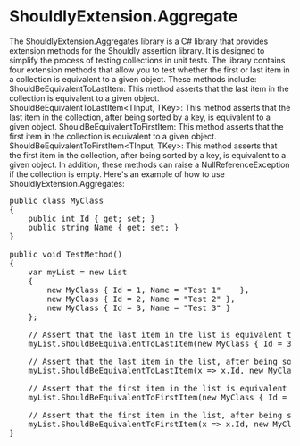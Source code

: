 # ShouldlyExtension.Aggregate
The ShouldlyExtension.Aggregates library is a C# library that provides extension methods for the Shouldly assertion library. It is designed to simplify the process of testing collections in unit tests.
The library contains four extension methods that allow you to test whether the first or last item in a collection is equivalent to a given object. These methods include:
ShouldBeEquivalentToLastItem: This method asserts that the last item in the collection is equivalent to a given object.
ShouldBeEquivalentToLastItem<TInput, TKey>: This method asserts that the last item in the collection, after being sorted by a key, is equivalent to a given object.
ShouldBeEquivalentToFirstItem: This method asserts that the first item in the collection is equivalent to a given object.
ShouldBeEquivalentToFirstItem<TInput, TKey>: This method asserts that the first item in the collection, after being sorted by a key, is equivalent to a given object.
In addition, these methods can raise a NullReferenceException if the collection is empty.
Here's an example of how to use ShouldlyExtension.Aggregates:
<pre>
public class MyClass
{
    public int Id { get; set; }
    public string Name { get; set; }
}

public void TestMethod()
{
    var myList = new List<MyClass>
    {
        new MyClass { Id = 1, Name = "Test 1"    },
        new MyClass { Id = 2, Name = "Test 2" },
        new MyClass { Id = 3, Name = "Test 3" }
    };

    // Assert that the last item in the list is equivalent to a given object
    myList.ShouldBeEquivalentToLastItem(new MyClass { Id = 3, Name = "Test 3" });

    // Assert that the last item in the list, after being sorted by a key, is equivalent to a given object
    myList.ShouldBeEquivalentToLastItem(x => x.Id, new MyClass { Id = 3, Name = "Test 3" });

    // Assert that the first item in the list is equivalent to a given object
    myList.ShouldBeEquivalentToFirstItem(new MyClass { Id = 1, Name = "Test 1" });

    // Assert that the first item in the list, after being sorted by a key, is equivalent to a given object
    myList.ShouldBeEquivalentToFirstItem(x => x.Id, new MyClass { Id = 1, Name = "Test 1" });
}
</pre>
